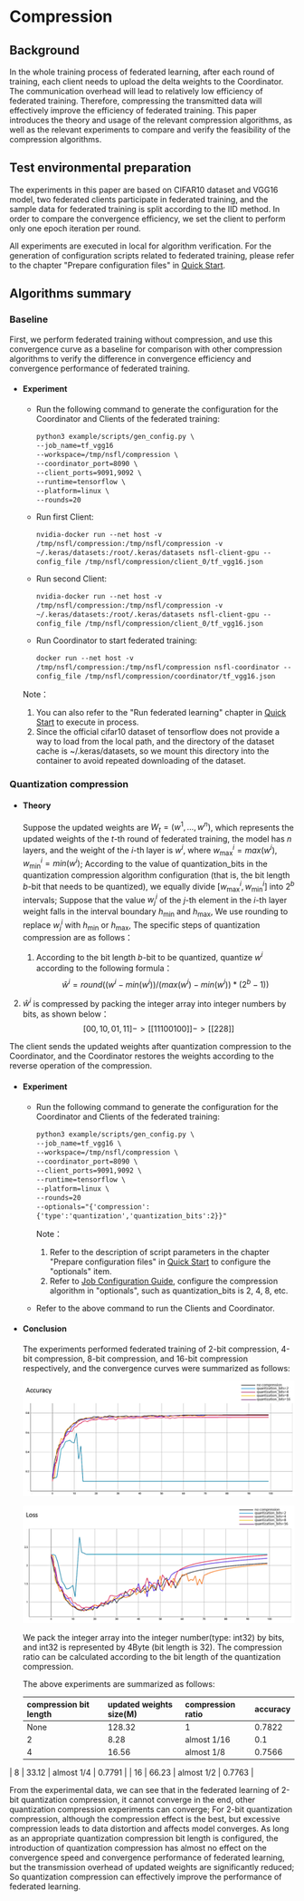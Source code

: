 # Compression

## Background

In the whole training process of federated learning, after each round of training, each client needs to upload the delta weights to the Coordinator. The communication overhead will lead to relatively low efficiency of federated training. Therefore, compressing the transmitted data will effectively improve the efficiency of federated training. This paper introduces the theory and usage of the relevant compression algorithms, as well as the relevant experiments to compare and verify the feasibility of the compression algorithms.



## Test environmental preparation

The experiments in this paper are based on CIFAR10 dataset and VGG16 model, two federated clients participate in federated training, and the sample data for federated training is split according to the IID method. In order to compare the convergence efficiency, we set the client to perform only one epoch iteration per round.

All experiments are executed in local for algorithm verification. For the generation of configuration scripts related to federated training, please refer to the chapter "Prepare configuration files" in [Quick Start](quick_start.md).



## Algorithms summary

### Baseline

First, we perform federated training without compression, and use this convergence curve as a baseline for comparison with other compression algorithms to verify the difference in convergence efficiency and convergence performance of federated training.

- #### Experiment

  - Run the following command to generate the configuration for the Coordinator and Clients of the federated training:

    ```shell
    python3 example/scripts/gen_config.py \
    --job_name=tf_vgg16
    --workspace=/tmp/nsfl/compression \
    --coordinator_port=8090 \
    --client_ports=9091,9092 \
    --runtime=tensorflow \
    --platform=linux \
    --rounds=20
    ```

    

  - Run first Client:

    ```shell
    nvidia-docker run --net host -v /tmp/nsfl/compression:/tmp/nsfl/compression -v ~/.keras/datasets:/root/.keras/datasets nsfl-client-gpu --config_file /tmp/nsfl/compression/client_0/tf_vgg16.json
    ```

    

  - Run second Client:

    ```shell
    nvidia-docker run --net host -v /tmp/nsfl/compression:/tmp/nsfl/compression -v ~/.keras/datasets:/root/.keras/datasets nsfl-client-gpu --config_file /tmp/nsfl/compression/client_0/tf_vgg16.json
    ```

    

  - Run Coordinator to start federated training:

    ```
    docker run --net host -v /tmp/nsfl/compression:/tmp/nsfl/compression nsfl-coordinator --config_file /tmp/nsfl/compression/coordinator/tf_vgg16.json
    ```

  

  Note：

  1. You can also refer to the "Run federated learning" chapter in [Quick Start](quick_start.md) to execute in process.
  2. Since the official cifar10 dataset of tensorflow does not provide a way to load from the local path, and the directory of the dataset cache is ~/.keras/datasets, so we mount this directory into the container to avoid repeated downloading of the dataset.

  

### Quantization compression

- #### Theory

  Suppose the updated weights are $W_t=(w^1,..., w^n)$, which represents the updated weights of  the $t$-th round of federated training, the model has $n$ layers, and the weight of the $i$-th layer is $w^i$, where $w_\max^i=max(w^i)$, $w_\min^i=min(w^i)$; According to the value of quantization_bits in the quantization compression algorithm configuration (that is, the bit length $b$-bit that needs to be quantized), we equally divide $[w_\max^i, w_\min^i]$ into $2^b$ intervals; Suppose that the value $w_j^i$ of the $j$-th element in the $i$-th layer weight falls in the interval boundary $h_\min$ and $h_\max$, We use rounding to replace $w_j^i$ with $h_\min$ or $h_\max$, The specific steps of quantization compression are as follows：

  1. According to the bit length $b$-bit to be quantized, quantize $w^i$ according to the following formula：
     $$
     \hat w^i=round((w^i - min(w^i)) / (max(w^i) - min(w^i)) * (2^b - 1))
     $$
     
2. $\hat w^i$ is compressed by packing the integer array into integer numbers by bits, as shown below：
     $$
     [00, 10, 01, 11] -> [[11100100]] -> [[228]]
     $$
  
The client sends the updated weights after quantization compression to the Coordinator, and the Coordinator restores the weights according to the reverse operation of the compression.
  
- #### Experiment

  - Run the following command to generate the configuration for the Coordinator and Clients of the federated training:

    ```shell
    python3 example/scripts/gen_config.py \
    --job_name=tf_vgg16 \
    --workspace=/tmp/nsfl/compression \
    --coordinator_port=8090 \
    --client_ports=9091,9092 \
    --runtime=tensorflow \
    --platform=linux \
    --rounds=20
    --optionals="{'compression':{'type':'quantization','quantization_bits':2}}"
    ```

    Note：

    1. Refer to the description of script parameters in the chapter "Prepare configuration files" in [Quick Start](quick_start.md) to configure the "optionals" item.
    2. Refer to [Job Configuration Guide](apis.md), configure the compression algorithm in "optionals", such as quantization_bits is 2, 4, 8, etc.

    

  - Refer to the above command to run the Clients and Coordinator.

  

- #### Conclusion

  The experiments performed federated training of 2-bit compression, 4-bit compression, 8-bit compression, and 16-bit compression respectively, and the convergence curves were summarized as follows:

  ![accuracy](./images/quantization_accuracy.png)

  

  ![loss](./images/quantization_loss.png)

  We pack the integer array into the integer number(type: int32) by bits, and int32 is represented by 4Byte (bit length is 32). The compression ratio can be calculated according to the bit length of the quantization compression. 

  The above experiments are summarized as follows:
  
  | compression bit length | updated weights size(M) | compression ratio | accuracy |
  | ---------------------- | ----------------------- | ----------------- | -------- |
  | None                   | 128.32                  | 1                 | 0.7822   |
  | 2                      | 8.28                    | almost 1/16       | 0.1      |
  | 4                      | 16.56                   | almost 1/8        | 0.7566   |
| 8                      | 33.12                   | almost 1/4        | 0.7791   |
  | 16                     | 66.23                   | almost 1/2        | 0.7763   |

  
  
  From the experimental data, we can see that in the federated learning of 2-bit quantization compression, it cannot converge in the end, other quantization compression experiments can converge; For 2-bit quantization compression, although the compression effect is the best, but excessive compression leads to data distortion and affects model converges. As long as an appropriate quantization compression bit length is configured, the introduction of quantization compression has almost no effect on the convergence speed and convergence performance of federated learning, but the transmission overhead of updated weights are significantly reduced; So quantization compression can effectively improve the performance of federated learning.



